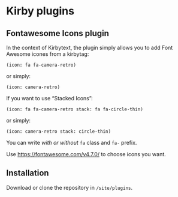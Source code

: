 # Kirby plugins

## Fontawesome Icons plugin

In the context of Kirbytext, the plugin simply allows you to add Font Awesome icones from a kirbytag:

`(icon: fa fa-camera-retro)`

or simply:

`(icon: camera-retro)`

If you want to use “Stacked Icons”:

`(icon: fa fa-camera-retro stack: fa fa-circle-thin)`

or simply:

`(icon: camera-retro stack: circle-thin)`

You can write *with or without* `fa` class and `fa-` prefix.

Use https://fontawesome.com/v4.7.0/ to choose icons you want.

## Installation

Download or clone the repository in `/site/plugins`.
